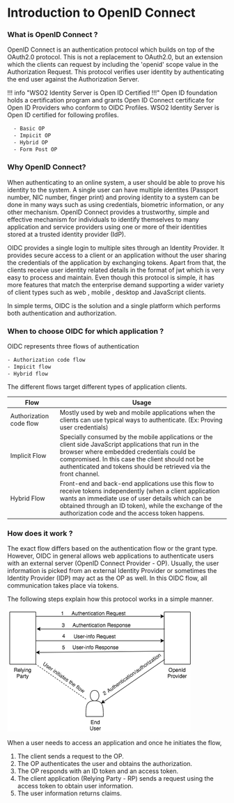 # Introduction to OpenID Connect

### What is OpenID Connect ?
OpenID Connect is an authentication protocol which builds on top of the OAuth2.0 protocol. This is not a replacement to OAuth2.0, 
but an extension which the clients can request by including the 'openid' scope value in the Authorization Request. 
This protocol verifies user identity by authenticating the end user against the Authorization Server.

!!! info "WSO2 Identity Server is Open ID Certified !!!"
    Open ID foundation holds a certification program and grants Open ID Connect certificate for Open ID Providers who 
    conform to OIDC Profiles. WSO2 Identity Server is Open ID certified for following profiles. 
    
      - Basic OP
      - Impicit OP
      - Hybrid OP
      - Form Post OP

### Why OpenID Connect?
When authenticating to an online system, a user should be able to prove his identity to the system. 
A single user can have multiple identites (Passport number, NIC number, finger print) and proving identity to a system
can be done in many ways such as using credentials, biometric information, or any other mechanism. OpenID Connect provides a 
trustworthy, simple and effective mechanism for individuals to identify themselves to many application and service 
providers using one or more of their identities stored at a trusted identity provider (IdP).

OIDC provides a single login to multiple sites through an Identity Provider. It provides secure access to a client or an
application without the user sharing the credentials of the application by exchanging tokens. Apart from that, the clients
receive user identity related details in the format of jwt which is very easy to process and maintain. Even though this 
protocol is simple, it has more features that match the enterprise demand supporting a wider variety of client types such as 
web , mobile , desktop and  JavaScript clients.
 
In simple terms, OIDC is the solution and a single platform which performs both authentication and authorization.

### When to choose OIDC for which application ?
OIDC represents three flows of authentication

    - Authorization code flow
    - Impicit flow
    - Hybrid flow

The different flows target different types of application clients.

| Flow                 | Usage         | 
| --------------------- | ------------- | 
| Authorization code flow | Mostly used by web and mobile applications when the clients can use typical ways to authenticate. (Ex: Proving user credentials)  |                            
| Implicit Flow           | Specially consumed by the mobile applications or the client side JavaScript applications that run in the browser where embedded credentials could be compromised. In this case the client should not be authenticated and tokens should be retrieved via the front channel.  |                              
| Hybrid Flow             | Front-end and back-end applications use this flow to receive tokens independently (when a client application wants an immediate use of user details which can be obtained through an ID token), while the exchange of the authorization code and the access token happens.  | 

### How does it work ?

The exact flow differs based on the authentication flow or the grant type.  However, OIDC in general allows web applications to authenticate users with an external server (OpenID Connect Provider - OP). Usually, the user information is picked from an external Identity Provider or sometimes the Identity Provider (IDP) may act as the OP as well. In this OIDC flow, all communication takes place via tokens.

The following steps explain how this protocol works in a simple manner.

  ![oidc-flow](../../assets/img/concepts/oidc-basic-flow.png)
  
  When a user needs to access an application and once he initiates the flow,
  
1. The client sends a request to the OP.
2. The OP authenticates the user and obtains the authorization.
3. The OP responds with an ID token and an access token.
4. The client application (Relying Party - RP) sends a request using the access token to obtain user information.
5. The user information returns claims.

